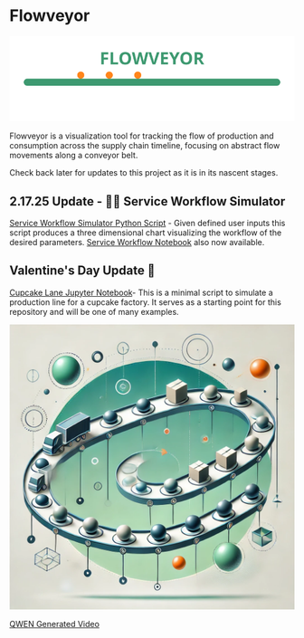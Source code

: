 # Flowveyor

![Flowveyor Logo](assets/flowveyor_logo.svg)  

Flowveyor is a visualization tool for tracking the flow of production and consumption across the supply chain timeline, focusing on abstract flow movements along a conveyor belt.  

Check back later for updates to this project as it is in its nascent stages.  

## 2.17.25 Update - 🐕‍🦺 Service Workflow Simulator

[Service Workflow Simulator Python Script](scripts/service_workflow_sim.py) - Given defined user inputs this script produces a three dimensional chart visualizing the workflow of the desired parameters.  [Service Workflow Notebook](scripts/Service-Workflow-Visualizer.ipynb) also now available.

## Valentine's Day Update 💝  

[Cupcake Lane Jupyter Notebook](scripts/Cupcake_Lane.ipynb)- This is a minimal script to simulate a production line for a cupcake factory. It serves as a starting point for this repository and will be one of many examples.   

![Flowveyour Art](assets/flowveyor.webp)  

[QWEN Generated Video](https://github.com/Photon1c/Flowveyor/raw/refs/heads/main/assets/supply_chain.mp4)
